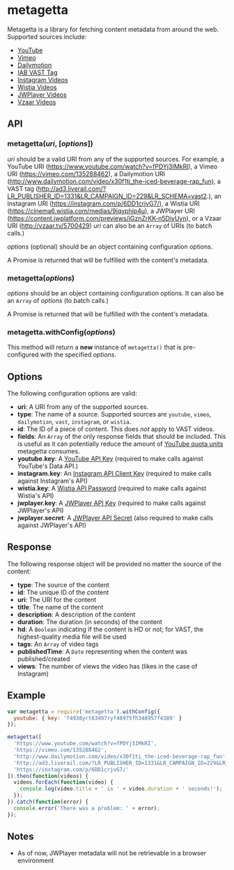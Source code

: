 metagetta
=========

Metagetta is a library for fetching content metadata from around the web. Supported sources include:

* [YouTube](https://www.youtube.com/)
* [Vimeo](https://vimeo.com/)
* [Dailymotion](http://www.dailymotion.com/)
* [IAB VAST Tag](http://www.iab.net/guidelines/508676/digitalvideo/vsuite/vast/vast_copy)
* [Instagram Videos](https://www.instagram.com/)
* [Wistia Videos](http://wistia.com/hub)
* [JWPlayer Videos](http://www.jwplayer.com/)
* [Vzaar Videos](https://vzaar.com/)

API
---
### metagetta(*uri*, [*options*])
*uri* should be a valid URI from any of the supported sources. For example, a YouTube URI (https://www.youtube.com/watch?v=fPDYj3IMkRI), a Vimeo URI (https://vimeo.com/135288462), a Dailymotion URI (http://www.dailymotion.com/video/x30f1ti_the-iced-beverage-rap_fun), a VAST tag (http://ad3.liverail.com/?LR_PUBLISHER_ID=1331&LR_CAMPAIGN_ID=229&LR_SCHEMA=vast2.), an Instagram URI (https://instagram.com/p/6DD1crjvG7/), a Wistia URI (https://cinema6.wistia.com/medias/9iqvphjp4u), a JWPlayer URI (https://content.jwplatform.com/previews/iGznZrKK-n5DiyUyn), or a Vzaar URI (http://vzaar.tv/5700429) *uri* can also be an ```Array``` of URIs (to batch calls.)

*options* (optional) should be an object containing configuration options.

A Promise is returned that will be fulfilled with the content's metadata.

### metagetta(*options*)
*options* should be an object containing configuration options. It can also be an ```Array``` of *options* (to batch calls.)

A Promise is returned that will be fulfilled with the content's metadata.

### metagetta.withConfig(*options*)
This method will return a **new** instance of ```metagetta()``` that is pre-configured with the specified *options*.

Options
-------
The following configuration options are valid:

* **uri**: A URI from any of the supported sources.
* **type**: The name of a source. Supported sources are ```youtube```, ```vimeo```, ```dailymotion```, ```vast```, ```instagram```, or ```wistia```.
* **id**: The ID of a piece of content. This does *not* apply to VAST videos.
* **fields**: An ```Array``` of the only response fields that should be included. This is useful as it can potentially reduce the amount of [YouTube quota units](https://developers.google.com/youtube/v3/getting-started#quota) metagetta consumes.
* **youtube.key**: A [YouTube API Key](https://developers.google.com/youtube/android/player/register#Create_API_Keys) (required to make calls against YouTube's Data API.)
* **instagram.key**: An [Instagram API Client Key](https://instagram.com/developer/) (required to make calls against Instagram's API)
* **wistia.key**: A [Wistia API Password](http://wistia.com/doc/data-api#making_requests) (required to make calls against Wistia's API)
* **jwplayer.key**: A [JWPlayer API Key](http://apidocs.jwplayer.com/authentication.html) (required to make calls against JWPlayer's API)
* **jwplayer.secret**: A [JWPlayer API Secret](http://apidocs.jwplayer.com/authentication.html) (also required to make calls against JWPlayer's API)

Response
--------
The following response object will be provided no matter the source of the content:

* **type**: The source of the content
* **id**: The unique ID of the content
* **uri**: The URI for the content
* **title**: The name of the content
* **description**: A description of the content
* **duration**: The duration (in seconds) of the content
* **hd**: A ```Boolean``` indicating if the content is HD or not; for VAST, the highest-quality media file will be used
* **tags**: An ```Array``` of video tags
* **publishedTime**: A ```Date``` representing when the content was published/created
* **views**: The number of views the video has (likes in the case of Instagram)

Example
-------
```javascript
var metagetta = require('metagetta').withConfig({
  youtube: { key: 'f4938yrt83497ryf48975fh348957f4389' }
});

metagetta([
  'https://www.youtube.com/watch?v=fPDYj3IMkRI',
  'https://vimeo.com/135288462',
  'http://www.dailymotion.com/video/x30f1ti_the-iced-beverage-rap_fun',
  'http://ad3.liverail.com/?LR_PUBLISHER_ID=1331&LR_CAMPAIGN_ID=229&LR_SCHEMA=vast2',
  'https://instagram.com/p/6DD1crjvG7/'
]).then(function(videos) {
  videos.forEach(function(video) {
    console.log(video.title + ' is ' + video.duration + ' seconds!');
  });
}).catch(function(error) {
  console.error('There was a problem: ' + error);
});
```

Notes
-------
* As of now, JWPlayer metadata will not be retrievable in a browser environment
